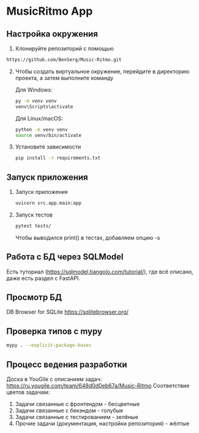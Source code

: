 # MusicRitmo App

## Настройка окружения

1. Клонируйте репозиторий с помощью 
```bash
https://github.com/BenSerg/Music-Ritmo.git
```
2. Чтобы создать виртуальное окружение, перейдите в директорию проекта, а затем выполните команду
    
    Для Windows: 
    ```bash
    py -m venv venv
    venv\Scripts\activate
    ```
    Для Linux/macOS:
    ```bash
    python -m venv venv
    source venv/bin/activate
    ```

3. Установите зависимости
    ```bash
    pip install -r requirements.txt
    ```

## Запуск приложения
1. Запуск приложения
    ```bash
    uvicorn src.app.main:app
    ```

2. Запуск тестов
    ```bash
    pytest tests/
    ```
    Чтобы выводился print() в тестах, добавляем опцию -s

## Работа с БД через SQLModel
Есть туториал (https://sqlmodel.tiangolo.com/tutorial/), где всё описано, даже есть раздел с FastAPI.

## Просмотр БД
DB Browser for SQLite https://sqlitebrowser.org/

## Проверка типов с mypy
```bash
mypy . --explicit-package-bases
```

## Процесс ведения разработки
Доска в YouGile с описанием задач: https://ru.yougile.com/team/648d0d0eb67a/Music-Ritmo
Соответствие цветов задачам:
1) Задачи связанные с фронтендом - бесцветные
2) Задачи связанные с бекэндом - голубые
3) Задачи связанные с тестированием - зелёные
4) Прочие задачи (документация, настройки репозитория) - жёлтые

